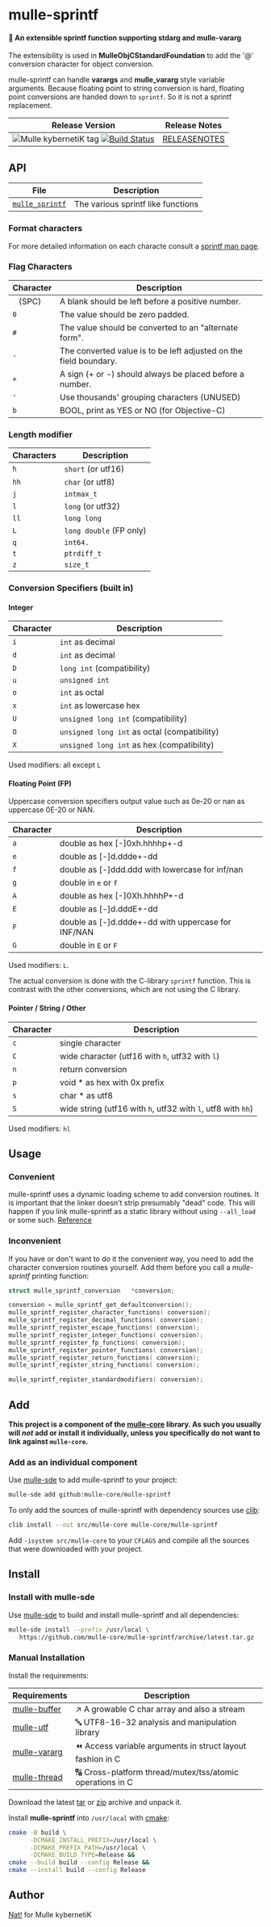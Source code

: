 # mulle-sprintf

#### 🔢 An extensible sprintf function supporting stdarg and mulle-vararg

The extensibility is used in **MulleObjCStandardFoundation** to add the
'@' conversion character for object conversion.

mulle-sprintf can handle **varargs** and **mulle_vararg** style variable
arguments. Because floating point to string conversion is hard, floating point
conversions are handed down to `sprintf`. So it is not a sprintf replacement.


| Release Version                                       | Release Notes
|-------------------------------------------------------|--------------
| ![Mulle kybernetiK tag](https://img.shields.io/github/tag/mulle-core/mulle-sprintf.svg?branch=release) [![Build Status](https://github.com/mulle-core/mulle-sprintf/workflows/CI/badge.svg?branch=release)](//github.com/mulle-core/mulle-sprintf/actions)| [RELEASENOTES](RELEASENOTES.md) |


## API

| File                                  | Description
|-------------------------------------- | -------------------------------------
| [`mulle_sprintf`](dox/API_SPRINTF.md) | The various sprintf like functions


### Format characters

For more detailed information on each characte consult a
[sprintf man page](https://manpages.org/sprintf).


### Flag Characters

| Character | Description
|-----------|---------------
| <tt>&nbsp;</tt> (SPC) | A blank should be left before a positive number.
| `0`       | The value should be zero padded.
| `#`       | The value should be converted to an "alternate form".
| `-`       | The converted value is to be left adjusted on the field boundary.
| `+`       | A sign  (+  or -) should always be placed before a number.
| `'`       | Use thousands' grouping characters (UNUSED)
| `b`       | BOOL, print as YES or NO (for Objective-C)


### Length modifier

| Characters | Description
|------------|---------------
| `h`        | `short` (or utf16)
| `hh`       | `char`  (or utf8)
| `j`        | `intmax_t`
| `l`        | `long`  (or utf32)
| `ll`       | `long long`
| `L`        | `long double` (FP only)
| `q`        | `int64.`
| `t`        | `ptrdiff_t`
| `z`        | `size_t`


### Conversion Specifiers (built in)

#### Integer

| Character | Description
|-----------|---------------
| `i`       | `int` as decimal
| `d`       | `int` as decimal
| `D`       | `long int`                   (compatibility)
| `u`       | `unsigned int`
| `o`       | `int` as octal
| `x`       | `int` as lowercase hex
| `U`       | `unsigned long int`          (compatibility)
| `O`       | `unsigned long int` as octal (compatibility)
| `X`       | `unsigned long int` as hex   (compatibility)

Used modifiers: all except `L`

#### Floating Point (FP)

Uppercase conversion specifiers output value such as 0e-20 or nan as
uppercase 0E-20 or NAN.

| Character | Description
|-----------|---------------
| `a`       | double as hex [-]0xh.hhhhp+-d
| `e`       | double as [-]d.ddde+-dd
| `f`       | double as [-]ddd.ddd  with lowercase for inf/nan
| `g`       | double in `e` or `f`
| `A`       | double as hex [-]0Xh.hhhhP+-d
| `E`       | double as [-]d.dddE+-dd
| `F`       | double as [-]d.ddde+-dd with uppercase for INF/NAN
| `G`       | double in `E` or `F`

Used modifiers: `L`.

The actual conversion is done with the C-library `sprintf` function. This is
contrast with the other conversions, which are not using the C library.


#### Pointer / String / Other

| Character | Description
|-----------|---------------
| `c`       | single character
| `C`       | wide character (utf16 with `h`, utf32 with `l`)
| `n`       | return conversion
| `p`       | void * as hex with 0x prefix
| `s`       | char * as utf8
| `S`       | wide string (utf16 with  `h`, utf32 with `l`, utf8 with `hh`)


Used modifiers: `hl`



## Usage

### Convenient

mulle-sprintf uses a dynamic loading scheme to add conversion routines. It is
important that the linker doesn't strip presumably "dead" code. This will happen
if you link mulle-sprintf as a static library without using `--all_load` or
some such. [Reference](//www.chrisgummer.com/llvm-load_all-and-force_load)


### Inconvenient

If you have or don't want to do it the convenient way, you need to add the
character conversion routines yourself. Add them before you call a
*mulle-sprintf* printing function:

``` c
struct mulle_sprintf_conversion   *conversion;

conversion = mulle_sprintf_get_defaultconversion();
mulle_sprintf_register_character_functions( conversion);
mulle_sprintf_register_decimal_functions( conversion);
mulle_sprintf_register_escape_functions( conversion);
mulle_sprintf_register_integer_functions( conversion);
mulle_sprintf_register_fp_functions( conversion);
mulle_sprintf_register_pointer_functions( conversion);
mulle_sprintf_register_return_functions( conversion);
mulle_sprintf_register_string_functions( conversion);

mulle_sprintf_register_standardmodifiers( conversion);
```





## Add

**This project is a component of the [mulle-core](//github.com/mulle-core/mulle-core) library. As such you usually will *not* add or install it
individually, unless you specifically do not want to link against
`mulle-core`.**


### Add as an individual component

Use [mulle-sde](//github.com/mulle-sde) to add mulle-sprintf to your project:

``` sh
mulle-sde add github:mulle-core/mulle-sprintf
```

To only add the sources of mulle-sprintf with dependency
sources use [clib](https://github.com/clibs/clib):


``` sh
clib install --out src/mulle-core mulle-core/mulle-sprintf
```

Add `-isystem src/mulle-core` to your `CFLAGS` and compile all the sources that were downloaded with your project.


## Install

### Install with mulle-sde

Use [mulle-sde](//github.com/mulle-sde) to build and install mulle-sprintf and all dependencies:

``` sh
mulle-sde install --prefix /usr/local \
   https://github.com/mulle-core/mulle-sprintf/archive/latest.tar.gz
```

### Manual Installation

Install the requirements:

| Requirements                                 | Description
|----------------------------------------------|-----------------------
| [mulle-buffer](https://github.com/mulle-c/mulle-buffer)             | ↗️ A growable C char array and also a stream
| [mulle-utf](https://github.com/mulle-c/mulle-utf)             | 🔤 UTF8-16-32 analysis and manipulation library
| [mulle-vararg](https://github.com/mulle-c/mulle-vararg)             |  ⏪ Access variable arguments in struct layout fashion in C
| [mulle-thread](https://github.com/mulle-concurrent/mulle-thread)             | 🔠 Cross-platform thread/mutex/tss/atomic operations in C

Download the latest [tar](https://github.com/mulle-core/mulle-sprintf/archive/refs/tags/latest.tar.gz) or [zip](https://github.com/mulle-core/mulle-sprintf/archive/refs/tags/latest.zip) archive and unpack it.

Install **mulle-sprintf** into `/usr/local` with [cmake](https://cmake.org):

``` sh
cmake -B build \
      -DCMAKE_INSTALL_PREFIX=/usr/local \
      -DCMAKE_PREFIX_PATH=/usr/local \
      -DCMAKE_BUILD_TYPE=Release &&
cmake --build build --config Release &&
cmake --install build --config Release
```

## Author

[Nat!](https://mulle-kybernetik.com/weblog) for Mulle kybernetiK


